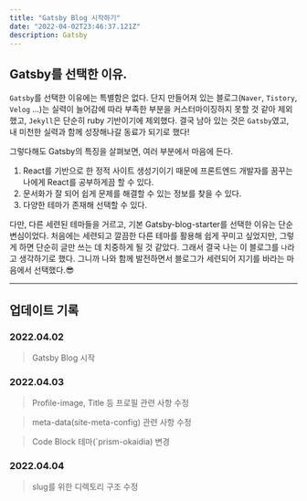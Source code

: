 ```yaml
---
title: "Gatsby Blog 시작하기"
date: "2022-04-02T23:46:37.121Z"
description: Gatsby
---
```


## Gatsby를 선택한 이유.
`Gatsby`를 선택한 이유에는 특별함은 없다. 단지 만들어져 있는 블로그(`Naver`, `Tistory`, `Velog` ...)는 실력이 늘어감에 따라 부족한 부분을 커스터마이징하지 못할 것 같아 제외했고, `Jekyll`은 단순히 ruby 기반이기에 제외했다. 결국 남아 있는 것은 `Gatsby`였고, 내 미천한 실력과 함께 성장해나갈 동료가 되기로 했다!

그렇다해도 Gatsby의 특징을 살펴보면, 여러 부분에서 마음에 든다.
1. React를 기반으로 한 정적 사이트 생성기이기 때문에 프론트엔드 개발자를 꿈꾸는 나에게 React를 공부하게끔 할 수 있다.
2. 문서화가 잘 되어 쉽게 문제를 해결할 수 있는 정보를 찾을 수 있다.
3. 다양한 테마가 존재해 선택할 수 있다.
   
다만, 다른 세련된 테마들을 거르고, 기본 Gatsby-blog-starter를 선택한 이유는 단순 변심이었다. 처음에는 세련되고 깔끔한 다른 테마를 활용해 쉽게 꾸미고 싶었지만, 그렇게 하면 단순히 글만 쓰는 데 치중하게 될 것 같았다. 그래서 결국 나는 이 블로그를 `나`라고 생각하기로 했다. 그니까 나와 함께 발전하면서 블로그가 세련되어 지기를 바라는 마음에서 선택했다.😎

<hr>

## 업데이트 기록
### 2022.04.02
> Gatsby Blog 시작

### 2022.04.03
> Profile-image, Title 등 프로필 관련 사항 수정

> meta-data(site-meta-config) 관련 사항 수정

> Code Block 테마(`prism-okaidia) 변경

### 2022.04.04
> slug를 위한 디렉토리 구조 수정
